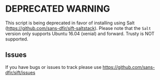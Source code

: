 # DEPRECATED WARNING

This script is being deprecated in favor of installing using Salt (https://github.com/sans-dfir/sift-saltstack). Please note that the `Salt` version only supports Ubuntu 16.04 (xenial) and forward. Trusty is NOT supported.

## Issues

If you have bugs or issues to track please use https://github.com/sans-dfir/sift/issues
